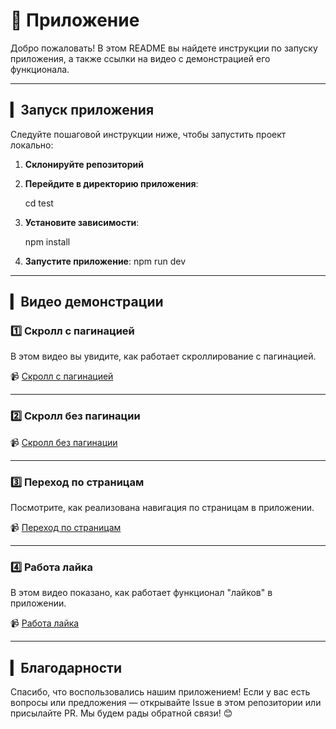 # 📘 Приложение

Добро пожаловать! В этом README вы найдете инструкции по запуску приложения, а также ссылки на видео с демонстрацией его функционала.

---

## ▎Запуск приложения

Следуйте пошаговой инструкции ниже, чтобы запустить проект локально:

1. **Склонируйте репозиторий**
    

2. **Перейдите в директорию приложения**:
    
    cd test
    

3. **Установите зависимости**:
    
    npm install
    

4. **Запустите приложение**:
    npm run dev 
    
    

---

## ▎Видео демонстрации

### 1️⃣ Скролл с пагинацией

В этом видео вы увидите, как работает скроллирование с пагинацией.

📹 [Скролл с пагинацией](https://disk.yandex.ru/i/mul7HKB-frsv_Q)

---

### 2️⃣ Скролл без пагинации

📹 [Скролл без пагинации](https://disk.yandex.ru/i/GLXivd15uBW6yQ)

---

### 3️⃣ Переход по страницам

Посмотрите, как реализована навигация по страницам в приложении.

📹 [Переход по страницам](https://disk.yandex.ru/i/CxQ4sUhHf8G7ZA)

---

### 4️⃣ Работа лайка

В этом видео показано, как работает функционал "лайков" в приложении.

📹 [Работа лайка](https://disk.yandex.ru/i/CxQ4sUhHf8G7ZA)

---

## ▎Благодарности

Спасибо, что воспользовались нашим приложением! Если у вас есть вопросы или предложения — открывайте Issue в этом репозитории или присылайте PR. Мы будем рады обратной связи! 😊
